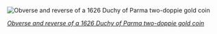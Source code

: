 
![Obverse and reverse of a 1626 Duchy of Parma two-doppie gold coin](https://upload.wikimedia.org/wikipedia/commons/thumb/c/c2/Italian_States-Piacenza_1626_2_Doppie.jpg/750px-Italian_States-Piacenza_1626_2_Doppie.jpg)

*[Obverse and reverse of a 1626 Duchy of Parma two-doppie gold coin](https://wikipedia.org/wiki/File:Italian_States-Piacenza_1626_2_Doppie.jpg)*
